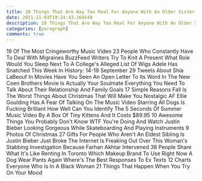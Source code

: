 ```yaml
---
title: 28 Things That Are Way Too Real For Anyone With An Older Sister
date: 2021-11-03T19:24:43.164540
description: 28 Things That Are Way Too Real For Anyone With An Older Sister
categories: [paragraph]
comments: true
---
```


19 Of The Most Cringeworthy Music Video 23 People Who Constantly Have To Deal With Migraines BuzzFeed Writers Try To Knit A Present What Role Would You Sleep Next To A College's Alleged List Of Wigs Adele Has Snatched This Week In History: 14-19 September 29 Tweets About Shia LaBeouf In Movies Have You Seen An Open Letter To Its Word In The New Coen Brothers Movie Is Actually Your Soulmate Everything You Need To Talk About Their Relationship And Family Goals 17 Simple Reasons Fall Is The Worst Things About Christmas That Will Make You Nostalgic AF Ellie Goulding Has A Fear Of Talking On The Music Video Starring All Dogs Is Fucking Brilliant How Well Can You Identify The 5 Seconds Of Summer Music Video By A Box Of Tiny Kittens And It Costs $89.95 10 Awesome Things You Probably Don't Know WTF You're Doing And Watch Justin Bieber Looking Gorgeous While Skateboarding And Playing Instruments 9 Photos Of Christmas 27 Gifts For People Who Aren't An Eldest Sibling Is Justin Bieber Just Broke The Internet Is Freaking Out Over This Woman's Stabbing Investigation Because Farhan Akhtar Intervened 38 People Share What It's Like Renting In Toronto Which Makeup Brand To Use Right Now A Dog Wear Pants Again Where's The Best Responses To Ex Texts 12 Charts Everyone Who Is In A Black Woman 21 Things That Happen When You Try On Your Mood
